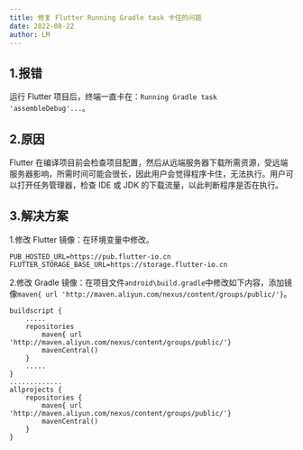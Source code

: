 ```yaml
---
title: 修复 Flutter Running Gradle task 卡住的问题
date: 2022-08-22
author: LM
---
```


## 1.报错

运行 Flutter 项目后，终端一直卡在：`Running Gradle task 'assembleDebug'...`。

## 2.原因

Flutter 在编译项目前会检查项目配置，然后从远端服务器下载所需资源，受远端服务器影响，所需时间可能会很长，因此用户会觉得程序卡住，无法执行。用户可以打开任务管理器，检查 IDE 或 JDK 的下载流量，以此判断程序是否在执行。

## 3.解决方案

1.修改 Flutter 镜像：在环境变量中修改。

```
PUB_HOSTED_URL=https://pub.flutter-io.cn
FLUTTER_STORAGE_BASE_URL=https://storage.flutter-io.cn
```

2.修改 Gradle 镜像：在项目文件`android\build.gradle`中修改如下内容，添加镜像`maven{ url 'http://maven.aliyun.com/nexus/content/groups/public/'}`。

```
buildscript {
    .....
    repositories
 		maven{ url 'http://maven.aliyun.com/nexus/content/groups/public/'}
		mavenCentral()
    }
    .....
}
.............
allprojects {
	repositories {
		maven{ url 'http://maven.aliyun.com/nexus/content/groups/public/'}
		mavenCentral()
	}
}
```

